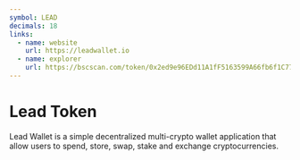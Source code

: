 ```yaml
---
symbol: LEAD
decimals: 18
links:
  - name: website
    url: https://leadwallet.io
  - name: explorer
    url: https://bscscan.com/token/0x2ed9e96EDd11A1fF5163599A66fb6f1C77FA9C66
---
```


# Lead Token

Lead Wallet is a simple decentralized multi-crypto wallet application that allow users to spend, store, swap, stake and exchange cryptocurrencies.
